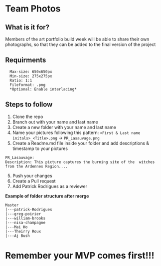 # Team Photos

## What is it for?

Members of the art portfolio build week will be able to share their own photographs, so that they can be added to the final version of the project

## Requirments
```
  Max-size: 650x650px
  Min-size: 275x275px
  Ratio: 1:1
  Fileformat: .png
  *Optional: Enable interlacing*  
```

## Steps to follow
  1. Clone the repo
  3. Branch out with your name and last name
  2. Create a new folder with your name and last name
  3. Name your pictures following this pattern: `<First & Last name initals>_<Title>.png` -> `PR_Lasauvage.png`
  4. Create a Readme.md file inside your folder and add descriptions & timestamp to your pictures
  
    PR_Lasauvage:
    Description: This picture captures the burning site of the  witches from the Ardennes Region....

  5. Push your changes
  6. Create a Pull request
  7. Add Patrick Rodrigues as a reviewer

**Example of folder structure after merge**
```
Master
|---patrick-Rodrigues
|---greg-poirier
|---william-brooks
|---nisa-champagne
|---Mai Ho
|---Theirry Roux
|---Aj Bush
```

# Remember your MVP comes first!!!
